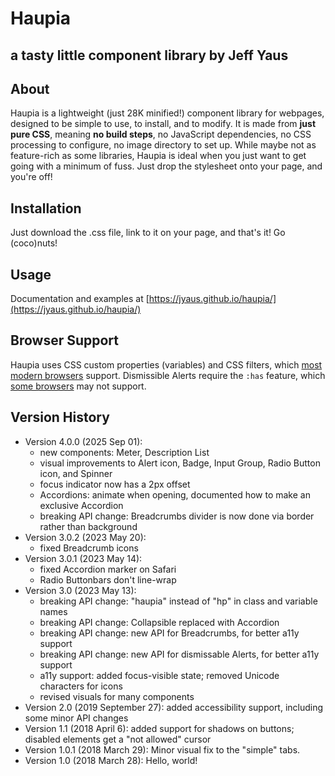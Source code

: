 Haupia
=================
## a tasty little component library by Jeff Yaus

About
-----           
Haupia is a lightweight (just 28K minified!) component library for webpages, designed to be simple to use, to install, and to modify.
It is made from **just pure CSS**, meaning **no build steps**, no JavaScript dependencies, no CSS processing to configure, no image directory to set up. 
While maybe not as feature-rich as some libraries, Haupia is ideal when you just want to get going with a minimum of fuss. 
Just drop the stylesheet onto your page, and you're off! 

Installation
-----
Just download the .css file, link to it on your page, and that's it! Go (coco)nuts!

Usage
----
Documentation and examples at [https://jyaus.github.io/haupia/](https://jyaus.github.io/haupia/)

Browser Support
----
Haupia uses CSS custom properties (variables) and CSS filters, which [most modern browsers](https://caniuse.com/#feat=css-variables) support. 
Dismissible Alerts require the `:has` feature, which [some browsers](https://caniuse.com/css-has) may not support.


Version History
-----
* Version 4.0.0 (2025 Sep 01):
  - new components: Meter, Description List
  - visual improvements to Alert icon, Badge, Input Group, Radio Button icon, and Spinner
  - focus indicator now has a 2px offset
  - Accordions: animate when opening, documented how to make an exclusive Accordion 
  - breaking API change: Breadcrumbs divider is now done via border rather than background
* Version 3.0.2 (2023 May 20): 
  - fixed Breadcrumb icons
* Version 3.0.1 (2023 May 14): 
  - fixed Accordion marker on Safari
  - Radio Buttonbars don't line-wrap
* Version 3.0 (2023 May 13): 
  - breaking API change: "haupia" instead of "hp" in class and variable names
  - breaking API change: Collapsible replaced with Accordion
  - breaking API change: new API for Breadcrumbs, for better a11y support
  - breaking API change: new API for dismissable Alerts, for better a11y support
  - a11y support: added focus-visible state; removed Unicode characters for icons
  - revised visuals for many components
* Version 2.0 (2019 September 27): added accessibility support, including some minor API changes
* Version 1.1 (2018 April 6): added support for shadows on buttons; disabled elements get a "not allowed" cursor
* Version 1.0.1 (2018 March 29): Minor visual fix to the "simple" tabs.
* Version 1.0 (2018 March 28): Hello, world!
